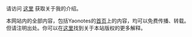 请访问 [这里](https://xzyaoi.github.io) 获取关于我的介绍。

本网站内的全部内容，包括Yaonotes的[首页](https://yaonotes.org)上的内容，均可以免费传播、转载。但请注明出处。你可以在[这里](https://creativecommons.org/licenses/by-nc-sa/4.0/deed.zh)找到关于本站版权的更多解释。
